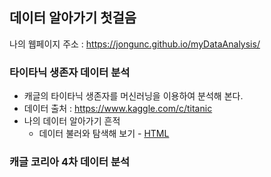 ## 데이터 알아가기 첫걸음
나의 웹페이지 주소 : https://jongunc.github.io/myDataAnalysis/
### 타이타닉 생존자 데이터 분석
 * 캐글의 타이타닉 생존자를 머신러닝을 이용하여 분석해 본다.
 * 데이터 출처 : https://www.kaggle.com/c/titanic
 * 나의 데이터 알아가기 흔적
    * 데이터 불러와 탐색해 보기 - [HTML](https://jongunc.github.io/myDataAnalysis/01_titanic_EDA.html)


### 캐글 코리아 4차 데이터 분석
